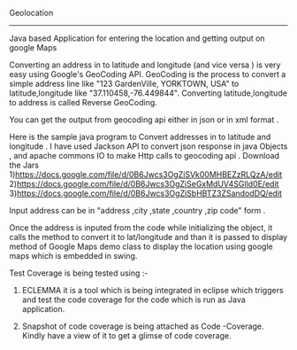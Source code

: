 Geolocation 

**********

Java based Application for entering the location and getting output on google Maps 

Converting an address in to latitude and longitude (and vice versa ) is very easy using Google's GeoCoding API. GeoCoding is the process to convert a simple address line like "123 GardenVille, YORKTOWN, USA" to latitude,longitude like "37.110458,-76.449844". Converting latitude,longitude to address is called Reverse GeoCoding.

You can get the output from geocoding api either in json or in xml format .

Here is the sample java program to Convert addresses in to latitude and longitude . I have used Jackson API to convert json response in java Objects , and apache commons IO to make Http calls to geocoding api . Download the Jars 
1)https://docs.google.com/file/d/0B6Jwcs3OgZiSVk00MHBEZzRLQzA/edit
2)https://docs.google.com/file/d/0B6Jwcs3OgZiSeGxMdUV4SGlld0E/edit
3)https://docs.google.com/file/d/0B6Jwcs3OgZiSbHBTZ3ZSandodDQ/edit

Input address can be in "address ,city ,state ,country ,zip code" form .

Once the address is inputed from the code while initializing the object, it calls the method to convert it to lat/longitude and than it is passed to display method of Google Maps demo class to display the location using google maps which is embedded in swing.

Test Coverage is being tested using :-

1) ECLEMMA it is a tool which is being integrated in eclipse which triggers and test the code coverage for the code which is run as Java application.

2) Snapshot of code coverage is being attached as Code -Coverage. Kindly have a view of it to get a glimse of code coverage.


